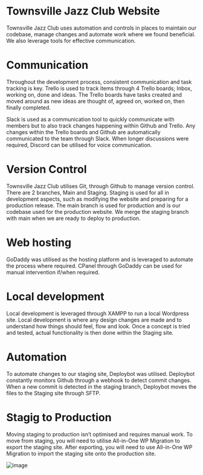 # Townsville Jazz Club Website
Townsville Jazz Club uses automation and controls in places to maintain our codebase, manage changes and automate work where we found beneficial. We also leverage tools for effective communication.


# Communication
Throughout the development process, consistent communication and task tracking is key. Trello is used to track items through 4 Trello boards; Inbox, working on, done and ideas. The Trello boards have tasks created and moved around as new ideas are thought of, agreed on, worked on, then finally completed. 

Slack is used as a communication tool to quickly communicate with members but to also track changes happening within Github and Trello. Any changes within the Trello boards and Github are automatically communicated to the team through Slack. When longer discussions were required, Discord can be utilised for voice communication.

# Version Control
Townsville Jazz Club utilises Git, through Github to manage version control. There are 2 branches, Main and Staging. Staging is used for all in development aspects, such as modifying the website and preparing for a production release. The main branch is used for production and is our codebase used for the production website. We merge the staging branch with main when we are ready to deploy to production.

# Web hosting
GoDaddy was utilised as the hosting platform and is leveraged to automate the process where required. CPanel through GoDaddy can be used for manual intervention if/when required.

# Local development
Local development is leveraged through XAMPP to run a local Wordpress site. Local development is where any design changes are made and to understand how things should feel, flow and look. Once a concept is tried and tested, actual functionality is then done within the Staging site.

# Automation
To automate changes to our staging site, Deploybot was utilised. Deploybot constantly monitors Github through a webhook to detect commit changes. When a new commit is detected in the staging branch, Deploybot moves the files to the Staging site through SFTP. 

# Stagig to Production
Moving staging to production isn’t optimised and requires manual work. To move from staging, you will need to utilise All-in-One WP Migration to export the staging site. After exporting, you will need to use All-in-One WP Migration to import the staging site onto the production site.
 

![image](https://user-images.githubusercontent.com/53589460/169989153-4d0aa7e7-198d-4c51-ad81-a891196a2a7e.png)

